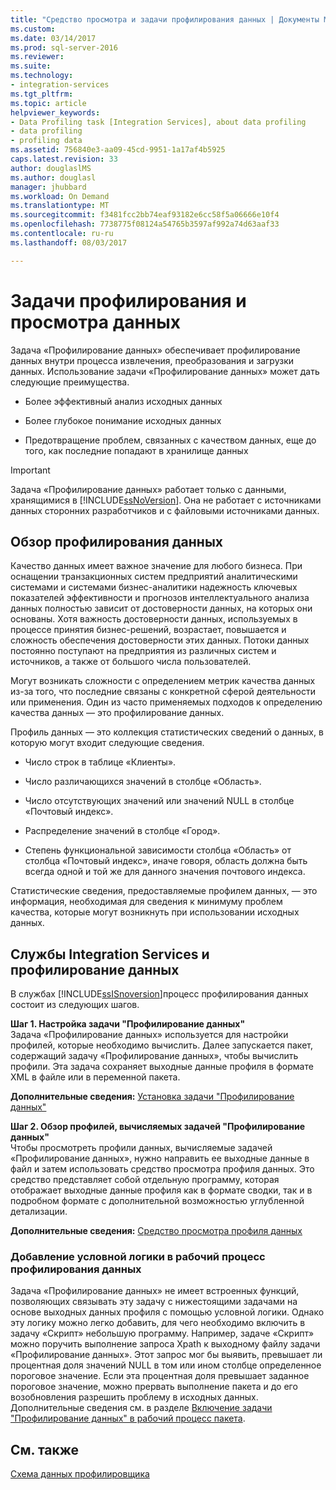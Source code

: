 ```yaml
---
title: "Средство просмотра и задачи профилирования данных | Документы Microsoft"
ms.custom: 
ms.date: 03/14/2017
ms.prod: sql-server-2016
ms.reviewer: 
ms.suite: 
ms.technology:
- integration-services
ms.tgt_pltfrm: 
ms.topic: article
helpviewer_keywords:
- Data Profiling task [Integration Services], about data profiling
- data profiling
- profiling data
ms.assetid: 756840e3-aa09-45cd-9951-1a17af4b5925
caps.latest.revision: 33
author: douglaslMS
ms.author: douglasl
manager: jhubbard
ms.workload: On Demand
ms.translationtype: MT
ms.sourcegitcommit: f3481fcc2bb74eaf93182e6cc58f5a06666e10f4
ms.openlocfilehash: 7738775f08124a54765b3597af992a74d63aaf33
ms.contentlocale: ru-ru
ms.lasthandoff: 08/03/2017

---
```

# <a name="data-profiling-task-and-viewer"></a>Задачи профилирования и просмотра данных
  Задача «Профилирование данных» обеспечивает профилирование данных внутри процесса извлечения, преобразования и загрузки данных. Использование задачи «Профилирование данных» может дать следующие преимущества.  
  
-   Более эффективный анализ исходных данных  
  
-   Более глубокое понимание исходных данных  
  
-   Предотвращение проблем, связанных с качеством данных, еще до того, как последние попадают в хранилище данных  
  
> [!IMPORTANT]  
>  Задача «Профилирование данных» работает только с данными, хранящимися в [!INCLUDE[ssNoVersion](../../includes/ssnoversion-md.md)]. Она не работает с источниками данных сторонних разработчиков и с файловыми источниками данных.  
  
## <a name="data-profiling-overview"></a>Обзор профилирования данных  
 Качество данных имеет важное значение для любого бизнеса. При оснащении транзакционных систем предприятий аналитическими системами и системами бизнес-аналитики надежность ключевых показателей эффективности и прогнозов интеллектуального анализа данных полностью зависит от достоверности данных, на которых они основаны. Хотя важность достоверности данных, используемых в процессе принятия бизнес-решений, возрастает, повышается и сложность обеспечения достоверности этих данных. Потоки данных постоянно поступают на предприятия из различных систем и источников, а также от большого числа пользователей.  
  
 Могут возникать сложности с определением метрик качества данных из-за того, что последние связаны с конкретной сферой деятельности или применения. Один из часто применяемых подходов к определению качества данных — это профилирование данных.  
  
 Профиль данных — это коллекция статистических сведений о данных, в которую могут входит следующие сведения.  
  
-   Число строк в таблице «Клиенты».  
  
-   Число различающихся значений в столбце «Область».  
  
-   Число отсутствующих значений или значений NULL в столбце «Почтовый индекс».  
  
-   Распределение значений в столбце «Город».  
  
-   Степень функциональной зависимости столбца «Область» от столбца «Почтовый индекс», иначе говоря, область должна быть всегда одной и той же для данного значения почтового индекса.  
  
 Статистические сведения, предоставляемые профилем данных, — это информация, необходимая для сведения к минимуму проблем качества, которые могут возникнуть при использовании исходных данных.  
  
## <a name="integration-services-and-data-profiling"></a>Службы Integration Services и профилирование данных  
 В службах [!INCLUDE[ssISnoversion](../../includes/ssisnoversion-md.md)]процесс профилирования данных состоит из следующих шагов.  
  
 **Шаг 1. Настройка задачи "Профилирование данных"**  
 Задача «Профилирование данных» используется для настройки профилей, которые необходимо вычислить. Далее запускается пакет, содержащий задачу «Профилирование данных», чтобы вычислить профили. Эта задача сохраняет выходные данные профиля в формате XML в файле или в переменной пакета.  
  
 **Дополнительные сведения:** [Установка задачи "Профилирование данных"](../../integration-services/control-flow/setup-of-the-data-profiling-task.md)  
  
 **Шаг 2. Обзор профилей, вычисляемых задачей "Профилирование данных"**  
 Чтобы просмотреть профили данных, вычисляемые задачей «Профилирование данных», нужно направить ее выходные данные в файл и затем использовать средство просмотра профиля данных. Это средство представляет собой отдельную программу, которая отображает выходные данные профиля как в формате сводки, так и в подробном формате с дополнительной возможностью углубленной детализации.  
  
 **Дополнительные сведения:** [Средство просмотра профиля данных](../../integration-services/control-flow/data-profile-viewer.md)  
  
### <a name="addition-of-conditional-logic-to-the-data-profiling-workflow"></a>Добавление условной логики в рабочий процесс профилирования данных  
 Задача «Профилирование данных» не имеет встроенных функций, позволяющих связывать эту задачу с нижестоящими задачами на основе выходных данных профиля с помощью условной логики. Однако эту логику можно легко добавить, для чего необходимо включить в задачу «Скрипт» небольшую программу. Например, задаче «Скрипт» можно поручить выполнение запроса Xpath к выходному файлу задачи «Профилирование данных». Этот запрос мог бы выявить, превышает ли процентная доля значений NULL в том или ином столбце определенное пороговое значение. Если эта процентная доля превышает заданное пороговое значение, можно прервать выполнение пакета и до его возобновления разрешить проблему в исходных данных. Дополнительные сведения см. в разделе [Включение задачи "Профилирование данных" в рабочий процесс пакета](../../integration-services/control-flow/incorporate-a-data-profiling-task-in-package-workflow.md).  
  
## <a name="related-content"></a>См. также  
 [Схема данных профилировщика](http://go.microsoft.com/fwlink/?LinkId=251524)  
  
  

